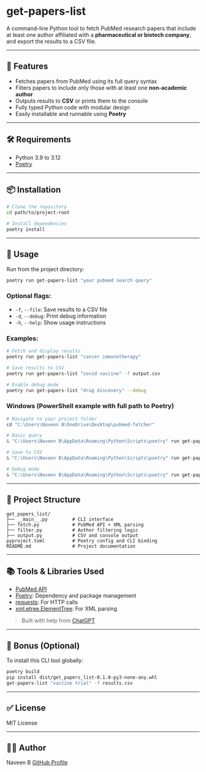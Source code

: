 # get-papers-list

A command-line Python tool to fetch PubMed research papers that include at least one author affiliated with a **pharmaceutical or biotech company**, and export the results to a CSV file.

---

## 🚀 Features

* Fetches papers from PubMed using its full query syntax
* Filters papers to include only those with at least one **non-academic author**
* Outputs results to **CSV** or prints them to the console
* Fully typed Python code with modular design
* Easily installable and runnable using **Poetry**

---

## 🛠️ Requirements

* Python 3.9 to 3.12
* [Poetry](https://python-poetry.org/docs/#installation)

---

## 📦 Installation

```bash
# Clone the repository
cd path/to/project-root

# Install dependencies
poetry install
```

---

## 🧪 Usage

Run from the project directory:

```bash
poetry run get-papers-list "your pubmed search query"
```

### Optional flags:

* `-f`, `--file`: Save results to a CSV file
* `-d`, `--debug`: Print debug information
* `-h`, `--help`: Show usage instructions

### Examples:

```bash
# Fetch and display results
poetry run get-papers-list "cancer immunotherapy"

# Save results to CSV
poetry run get-papers-list "covid vaccine" -f output.csv

# Enable debug mode
poetry run get-papers-list "drug discovery" --debug
```

### Windows (PowerShell example with full path to Poetry)

```powershell
# Navigate to your project folder
cd "C:\Users\Naveen B\OneDrive\Desktop\pubmed-fetcher"

# Basic query
& "C:\Users\Naveen B\AppData\Roaming\Python\Scripts\poetry" run get-papers-list "cancer immunotherapy"

# Save to CSV
& "C:\Users\Naveen B\AppData\Roaming\Python\Scripts\poetry" run get-papers-list "cancer immunotherapy" -f results.csv

# Debug mode
& "C:\Users\Naveen B\AppData\Roaming\Python\Scripts\poetry" run get-papers-list "cancer immunotherapy" --debug

```

---

## 📁 Project Structure

```
get_papers_list/
├── __main__.py         # CLI interface
├── fetch.py            # PubMed API + XML parsing
├── filter.py           # Author filtering logic
├── output.py           # CSV and console output
pyproject.toml          # Poetry config and CLI binding
README.md               # Project documentation
```

---

## 📚 Tools & Libraries Used

* [PubMed API](https://www.ncbi.nlm.nih.gov/books/NBK25499/)
* [Poetry](https://python-poetry.org/): Dependency and package management
* [requests](https://pypi.org/project/requests/): For HTTP calls
* [xml.etree.ElementTree](https://docs.python.org/3/library/xml.etree.elementtree.html): For XML parsing

> Built with help from [ChatGPT](https://openai.com/chatgpt)

---

## 🧪 Bonus (Optional)

To install this CLI tool globally:

```bash
poetry build
pip install dist/get_papers_list-0.1.0-py3-none-any.whl
get-papers-list "vaccine trial" -f results.csv
```

---

## ✅ License

MIT License

---

## 🙋‍♂️ Author

Naveen B
[GitHub Profile](https://github.com/naveenbnk25/get-papers-list.git)
